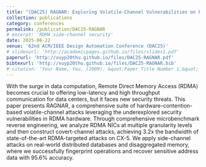 ```yaml
---
title: "[DAC25] RAGNAR: Exploring Volatile-Channel Vulnerabilities on RDMA NIC"
collection: publications
category: conferences
permalink: /publication/DAC25-RAGNAR
# excerpt: 'RDMA side-channel security'
date: 2025-06-22
venue: '62nd ACM/IEEE Design Automation Conference (DAC25)'
# slidesurl: 'http://academicpages.github.io/files/slides1.pdf'
paperurl: 'http://xuyp20thu.github.io/files/DAC25-RAGNAR.pdf'
bibtexurl: 'http://xuyp20thu.github.io/files/DAC25-RAGNAR.bib'
# citation: 'Your Name, You. (2009). &quot;Paper Title Number 1.&quot; <i>Journal 1</i>. 1(1).'
---
```

With the surge in data computation, Remote Direct Memory Access (RDMA) becomes crucial to offering low-latency and high throughput communication for data centers, but it faces new security threats. This paper presents RAGNAR, a comprehensive suite of hardware-contention-based volatile-channel attacks leveraging the underexplored security vulnerabilities in RDMA hardware. Through comprehensive microbenchmark reverse engineering, we analyze RDMA NICs at multiple granularity levels and then construct covert-channel attacks, achieving 3.2x the bandwidth of state-of-the-art RDMA-targeted attacks on CX-5. We apply side-channel attacks on real-world distributed databases and disaggregated memory, where we successfully fingerprint operations and recover sensitive address data with 95.6% accuracy.